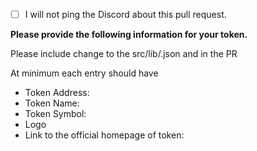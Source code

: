 - [ ] I will not ping the Discord about this pull request.

**Please provide the following information for your token.**

Please include change to the src/lib/<env>.json and in the PR

At minimum each entry should have
* Token Address: 
* Token Name: 
* Token Symbol: 
* Logo
* Link to the official homepage of token:
